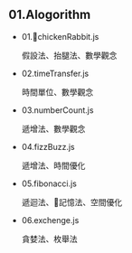 ## 01.Alogorithm

- 01.chickenRabbit.js

  假設法、抬腿法、數學觀念

- 02.timeTransfer.js

  時間單位、數學觀念

- 03.numberCount.js

  遞增法、數學觀念

- 04.fizzBuzz.js

  遞增法、時間優化

- 05.fibonacci.js

  遞迴法、記憶法、空間優化

- 06.exchenge.js

  貪婪法、枚舉法